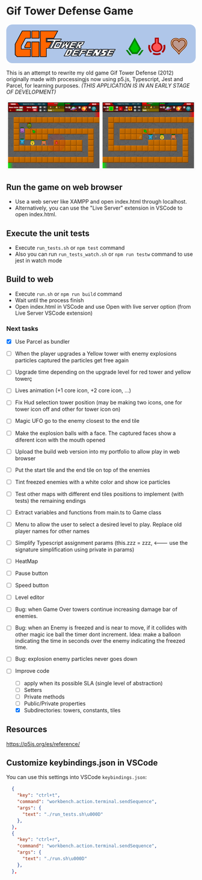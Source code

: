 # Gif Tower Defense Game

![git tower defense banner](https://github.com/darellanodev/gif-tower-defense/blob/main/img/github_readme/banner.png?raw=true)

This is an attempt to rewrite my old game Gif Tower Defense (2012) originally made with processingjs now using p5.js, Typescript, Jest and Parcel, for learning purposes. _(THIS APPLICATION IS IN AN EARLY STAGE OF DEVELOPMENT)_

![git tower defense screenshots](https://github.com/darellanodev/gif-tower-defense/blob/main/img/github_readme/screenshots.png?raw=true)

## Run the game on web browser

- Use a web server like XAMPP and open index.html through localhost.
- Alternatively, you can use the "Live Server" extension in VSCode to open index.html.

## Execute the unit tests

- Execute `run_tests.sh` or `npm test` command
- Also you can run `run_tests_watch.sh` or `npm run testw` command to use jest in watch mode

## Build to web

- Execute `run.sh` or `npm run build` command
- Wait until the process finish
- Open index.html in VSCode and use Open with live server option (from Live Server VSCode extension)

### Next tasks

- [x] Use Parcel as bundler
- [ ] When the player upgrades a Yellow tower with enemy explosions particles captured the particles get free again
- [ ] Upgrade time depending on the upgrade level for red tower and yellow towerç
- [ ] Lives animation (+1 core icon, +2 core icon, ...)
- [ ] Fix Hud selection tower position (may be making two icons, one for tower icon off and other for tower icon on)
- [ ] Magic UFO go to the enemy closest to the end tile
- [ ] Make the explosion balls with a face. The captured faces show a diferent icon with the mouth opened
- [ ] Upload the build web version into my portfolio to allow play in web browser
- [ ] Put the start tile and the end tile on top of the enemies

- [ ] Tint freezed enemies with a white color and show ice particles
- [ ] Test other maps with different end tiles positions to implement (with tests) the remaining endings
- [ ] Extract variables and functions from main.ts to Game class
- [ ] Menu to allow the user to select a desired level to play. Replace old player names for other names
- [ ] Simplify Typescript assignment params (this.zzz = zzz, <--- use the signature simplification using private in params)
- [ ] HeatMap
- [ ] Pause button
- [ ] Speed button
- [ ] Level editor

- [ ] Bug: when Game Over towers continue increasing damage bar of enemies.
- [ ] Bug: when an Enemy is freezed and is near to move, if it collides with other magic ice ball the timer dont increment. Idea: make a balloon indicating the time in seconds over the enemy indicating the freezed time.
- [ ] Bug: explosion enemy particles never goes down

- [ ] Improve code
  - [ ] apply when its possible SLA (single level of abstraction)
  - [ ] Setters
  - [ ] Private methods
  - [ ] Public/Private properties
  - [x] Subdirectories: towers, constants, tiles

## Resources

<https://p5js.org/es/reference/>

## Customize keybindings.json in VSCode

You can use this settings into VSCode `keybindings.json`:

```json
  {
    "key": "ctrl+t",
    "command": "workbench.action.terminal.sendSequence",
    "args": {
      "text": "./run_tests.sh\u000D"
    },
  },
  {
    "key": "ctrl+r",
    "command": "workbench.action.terminal.sendSequence",
    "args": {
      "text": "./run.sh\u000D"
    },
  },
```
